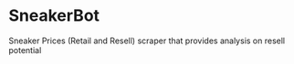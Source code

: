 # SneakerBot
 Sneaker Prices (Retail and Resell) scraper that provides analysis on resell potential
